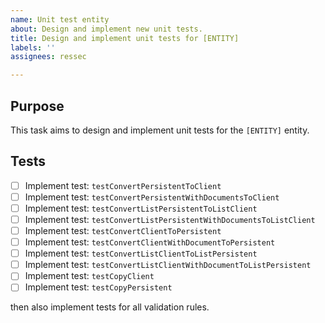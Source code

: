 ```yaml
---
name: Unit test entity
about: Design and implement new unit tests.
title: Design and implement unit tests for [ENTITY]
labels: ''
assignees: ressec

---
```


## Purpose

This task aims to design and implement unit tests for the `[ENTITY]` entity.

## Tests

- [ ] Implement test: `testConvertPersistentToClient` 
- [ ] Implement test: `testConvertPersistentWithDocumentsToClient` 
- [ ] Implement test: `testConvertListPersistentToListClient` 
- [ ] Implement test: `testConvertListPersistentWithDocumentsToListClient` 
- [ ] Implement test: `testConvertClientToPersistent` 
- [ ] Implement test: `testConvertClientWithDocumentToPersistent` 
- [ ] Implement test: `testConvertListClientToListPersistent` 
- [ ] Implement test: `testConvertListClientWithDocumentToListPersistent` 
- [ ] Implement test: `testCopyClient` 
- [ ] Implement test: `testCopyPersistent` 

then also implement tests for all validation rules.
